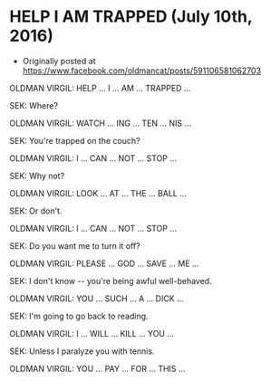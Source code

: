 # HELP I AM TRAPPED (July 10th, 2016)

 * Originally posted at https://www.facebook.com/oldmancat/posts/591106581062703

OLDMAN VIRGIL: HELP ... I ... AM ... TRAPPED ...

SEK: Where?

OLDMAN VIRGIL: WATCH ... ING ... TEN ... NIS ...

SEK: You're trapped on the couch?

OLDMAN VIRGIL: I ... CAN ... NOT ... STOP ...

SEK: Why not?

OLDMAN VIRGIL: LOOK ... AT ... THE ... BALL ...

SEK: Or don't.

OLDMAN VIRGIL: I ... CAN ... NOT ... STOP ...

SEK: Do you want me to turn it off?

OLDMAN VIRGIL: PLEASE ... GOD ... SAVE ... ME ...

SEK: I don't know -- you're being awful well-behaved.

OLDMAN VIRGIL: YOU ... SUCH ... A ... DICK ...

SEK: I'm going to go back to reading.

OLDMAN VIRGIL: I ... WILL ... KILL ... YOU ...

SEK: Unless I paralyze you with tennis.

OLDMAN VIRGIL: YOU ... PAY ... FOR ... THIS ...

